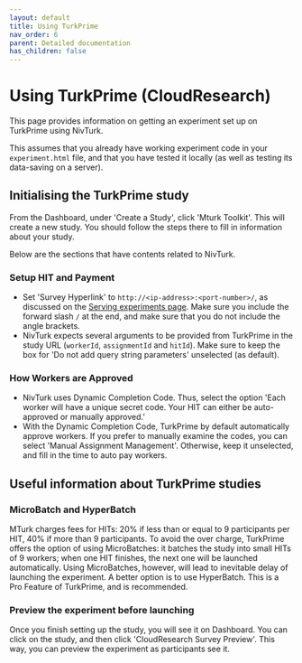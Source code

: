 ```yaml
---
layout: default
title: Using TurkPrime
nav_order: 6
parent: Detailed documentation
has_children: false
---
```


# Using TurkPrime (CloudResearch)

This page provides information on getting an experiment set up on TurkPrime using NivTurk.

This assumes that you already have working experiment code in your `experiment.html` file, and that you have tested it locally (as well as testing its data-saving on a server).

## Initialising the TurkPrime study
From the Dashboard, under 'Create a Study', click 'Mturk Toolkit'. This will create a new study. You should follow the steps there to fill in information about your study. 

Below are the sections that have contents related to NivTurk.

### Setup HIT and Payment
- Set 'Survey Hyperlink' to `http://<ip-address>:<port-number>/`, as discussed on the [Serving experiments page](../serving). Make sure you include the forward slash `/` at the end, and make sure that you do not include the angle brackets.
- NivTurk expects several arguments to be provided from TurkPrime in the study URL (`workerId`, `assignmentId` and `hitId`). Make sure to keep the box for 'Do not add query string parameters' unselected (as default).

### How Workers are Approved
- NivTurk uses Dynamic Completion Code. Thus, select the option 'Each worker will have a unique secret code. Your HIT can either be auto-approved or manually approved.'
- With the Dynamic Completion Code, TurkPrime by default automatically approve workers. If you prefer to manually examine the codes, you can select 'Manual Assignment Management'. Otherwise, keep it unselected, and fill in the time to auto pay workers.

## Useful information about TurkPrime studies

### MicroBatch and HyperBatch

MTurk charges fees for HITs: 20% if less than or equal to 9 participants per HIT, 40% if more than 9 participants. To avoid the over charge, TurkPrime offers the option of using MicroBatches: it batches the study into small HITs of 9 workers; when one HIT finishes, the next one will be launched automatically. Using MicroBatches, however, will lead to inevitable delay of launching the experiment. A better option is to use HyperBatch. This is a Pro Feature of TurkPrime, and is recommended.

### Preview the experiment before launching

Once you finish setting up the study, you will see it on Dashboard. You can click on the study, and then click 'CloudResearch Survey Preview'. This way, you can preview the experiment as participants see it.
